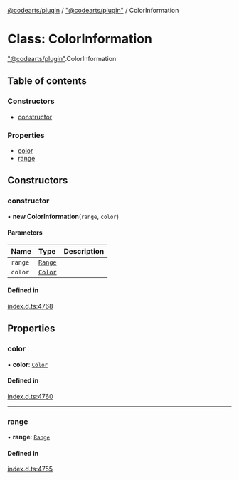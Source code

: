 [@codearts/plugin](../README.md) / ["@codearts/plugin"](../modules/_codearts_plugin_.md) / ColorInformation

# Class: ColorInformation

["@codearts/plugin"](../modules/_codearts_plugin_.md).ColorInformation

## Table of contents

### Constructors

- [constructor](codearts_plugin_.ColorInformation.md#constructor)

### Properties

- [color](codearts_plugin_.ColorInformation.md#color)
- [range](codearts_plugin_.ColorInformation.md#range)

## Constructors

### constructor

• **new ColorInformation**(`range`, `color`)

#### Parameters

| Name | Type | Description |
| :------ | :------ | :------ |
| `range` | [`Range`](codearts_plugin_.Range.md) |  |
| `color` | [`Color`](codearts_plugin_.Color.md) |  |

#### Defined in

[index.d.ts:4768](https://github.com/huaweicloud/cloudide-plugin-api/blob/03c74e5/index.d.ts#L4768)

## Properties

### color

• **color**: [`Color`](codearts_plugin_.Color.md)

#### Defined in

[index.d.ts:4760](https://github.com/huaweicloud/cloudide-plugin-api/blob/03c74e5/index.d.ts#L4760)

___

### range

• **range**: [`Range`](codearts_plugin_.Range.md)

#### Defined in

[index.d.ts:4755](https://github.com/huaweicloud/cloudide-plugin-api/blob/03c74e5/index.d.ts#L4755)
